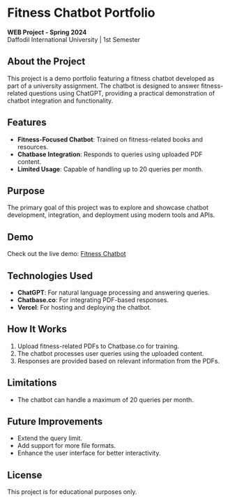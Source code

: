 # Fitness Chatbot Portfolio  

**WEB Project - Spring 2024**  
Daffodil International University | 1st Semester  

## About the Project  
This project is a demo portfolio featuring a fitness chatbot developed as part of a university assignment. The chatbot is designed to answer fitness-related questions using ChatGPT, providing a practical demonstration of chatbot integration and functionality.  

## Features  
- **Fitness-Focused Chatbot**: Trained on fitness-related books and resources.  
- **Chatbase Integration**: Responds to queries using uploaded PDF content.  
- **Limited Usage**: Capable of handling up to 20 queries per month.  

## Purpose  
The primary goal of this project was to explore and showcase chatbot development, integration, and deployment using modern tools and APIs.  

## Demo  
Check out the live demo: [Fitness Chatbot](https://fitnessbot.vercel.app/)  

## Technologies Used  
- **ChatGPT**: For natural language processing and answering queries.  
- **Chatbase.co**: For integrating PDF-based responses.  
- **Vercel**: For hosting and deploying the chatbot.  

## How It Works  
1. Upload fitness-related PDFs to Chatbase.co for training.  
2. The chatbot processes user queries using the uploaded content.  
3. Responses are provided based on relevant information from the PDFs.  

## Limitations  
- The chatbot can handle a maximum of 20 queries per month.  

## Future Improvements  
- Extend the query limit.  
- Add support for more file formats.  
- Enhance the user interface for better interactivity.  

## License  
This project is for educational purposes only.  
